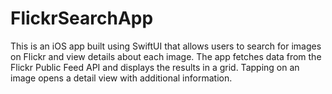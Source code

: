 # FlickrSearchApp
This is an iOS app built using SwiftUI that allows users to search for images on Flickr and view details about each image. The app fetches data from the Flickr Public Feed API and displays the results in a grid. Tapping on an image opens a detail view with additional information.
